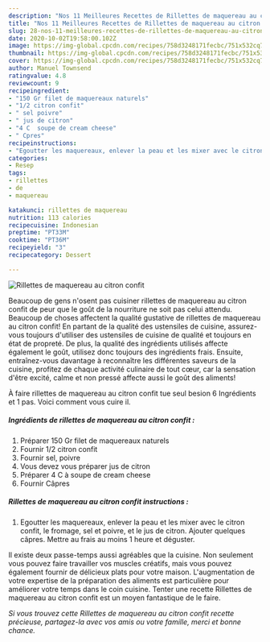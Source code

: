 ```yaml
---
description: "Nos 11 Meilleures Recettes de Rillettes de maquereau au citron confit"
title: "Nos 11 Meilleures Recettes de Rillettes de maquereau au citron confit"
slug: 28-nos-11-meilleures-recettes-de-rillettes-de-maquereau-au-citron-confit
date: 2020-10-02T19:58:00.102Z
image: https://img-global.cpcdn.com/recipes/758d3248171fecbc/751x532cq70/rillettes-de-maquereau-au-citron-confit-photo-principale-de-la-recette.jpg
thumbnail: https://img-global.cpcdn.com/recipes/758d3248171fecbc/751x532cq70/rillettes-de-maquereau-au-citron-confit-photo-principale-de-la-recette.jpg
cover: https://img-global.cpcdn.com/recipes/758d3248171fecbc/751x532cq70/rillettes-de-maquereau-au-citron-confit-photo-principale-de-la-recette.jpg
author: Manuel Townsend
ratingvalue: 4.8
reviewcount: 9
recipeingredient:
- "150 Gr filet de maquereaux naturels"
- "1/2 citron confit"
- " sel poivre"
- " jus de citron"
- "4 C  soupe de cream cheese"
- " Cpres"
recipeinstructions:
- "Egoutter les maquereaux, enlever la peau et les mixer avec le citron confit, le fromage, sel et poivre, et le jus de citron. Ajouter quelques câpres. Mettre au frais au moins 1 heure et déguster."
categories:
- Resep
tags:
- rillettes
- de
- maquereau

katakunci: rillettes de maquereau 
nutrition: 113 calories
recipecuisine: Indonesian
preptime: "PT33M"
cooktime: "PT36M"
recipeyield: "3"
recipecategory: Dessert

---
```



![Rillettes de maquereau au citron confit](https://img-global.cpcdn.com/recipes/758d3248171fecbc/751x532cq70/rillettes-de-maquereau-au-citron-confit-photo-principale-de-la-recette.jpg)

Beaucoup de gens n'osent pas cuisiner rillettes de maquereau au citron confit de peur que le goût de la nourriture ne soit pas celui attendu. Beaucoup de choses affectent la qualité gustative de rillettes de maquereau au citron confit! En partant de la qualité des ustensiles de cuisine, assurez-vous toujours d'utiliser des ustensiles de cuisine de qualité et toujours en état de propreté. De plus, la qualité des ingrédients utilisés affecte également le goût, utilisez donc toujours des ingrédients frais. Ensuite, entraînez-vous davantage à reconnaître les différentes saveurs de la cuisine, profitez de chaque activité culinaire de tout cœur, car la sensation d'être excité, calme et non pressé affecte aussi le goût des aliments!

<!--inarticleads1-->

À faire rillettes de maquereau au citron confit tue seul besion 6 Ingrédients et 1 pas. Voici comment vous cuire il.

##### Ingrédients de rillettes de maquereau au citron confit :

1. Préparer 150 Gr filet de maquereaux naturels
1. Fournir 1/2 citron confit
1. Fournir  sel, poivre
1. Vous devez vous préparer  jus de citron
1. Préparer 4 C à soupe de cream cheese
1. Fournir  Câpres




<!--inarticleads2-->

##### Rillettes de maquereau au citron confit instructions :

1. Egoutter les maquereaux, enlever la peau et les mixer avec le citron confit, le fromage, sel et poivre, et le jus de citron. Ajouter quelques câpres. Mettre au frais au moins 1 heure et déguster.




<!--inarticleads1-->

<p>
Il existe deux passe-temps aussi agréables que la cuisine. Non seulement vous pouvez faire travailler vos muscles créatifs, mais vous pouvez également fournir de délicieux plats pour votre maison. L'augmentation de votre expertise de la préparation des aliments est particulière pour améliorer votre temps dans le coin cuisine. Tenter une recette Rillettes de maquereau au citron confit est un moyen fantastique de le faire.
</p>

<p>
<i>Si vous trouvez cette Rillettes de maquereau au citron confit recette précieuse, partagez-la avec vos amis ou votre famille, merci et bonne chance.</i>
</p>
